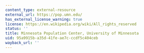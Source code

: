 ```yaml
---
content_type: external-resource
external_url: https://pop.umn.edu/
has_external_license_warning: true
license: https://en.wikipedia.org/wiki/All_rights_reserved
status: ''
title: Minnesota Population Center, University of Minnesota
uid: 95a9915b-a35d-41fe-ae7c-ccdf5c404ceb
wayback_url: ''
---
```

